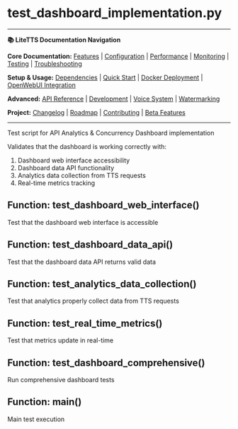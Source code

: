 # test_dashboard_implementation.py

---
**📚 LiteTTS Documentation Navigation**

**Core Documentation:** [Features](../../../../../../FEATURES.md) | [Configuration](../../../../../../CONFIGURATION.md) | [Performance](../../../../../../PERFORMANCE.md) | [Monitoring](../../../../../../MONITORING.md) | [Testing](../../../../../../TESTING.md) | [Troubleshooting](../../../../../../TROUBLESHOOTING.md)

**Setup & Usage:** [Dependencies](../../../../../../DEPENDENCIES.md) | [Quick Start](../../../../../../usage/QUICK_START_COMMANDS.md) | [Docker Deployment](../../../../../../usage/DOCKER-DEPLOYMENT.md) | [OpenWebUI Integration](../../../../../../usage/OPENWEBUI-INTEGRATION.md)

**Advanced:** [API Reference](../../../../../API_REFERENCE.md) | [Development](../../../../../../development/README.md) | [Voice System](../../../../../../voices/README.md) | [Watermarking](../../../../../../WATERMARKING.md)

**Project:** [Changelog](../../../../../../CHANGELOG.md) | [Roadmap](../../../../../../ROADMAP.md) | [Contributing](../../../../../../CONTRIBUTIONS.md) | [Beta Features](../../../../../../BETA_FEATURES.md)

---


Test script for API Analytics & Concurrency Dashboard implementation

Validates that the dashboard is working correctly with:
1. Dashboard web interface accessibility
2. Dashboard data API functionality
3. Analytics data collection from TTS requests
4. Real-time metrics tracking


## Function: test_dashboard_web_interface()

Test that the dashboard web interface is accessible

## Function: test_dashboard_data_api()

Test that the dashboard data API returns valid data

## Function: test_analytics_data_collection()

Test that analytics properly collect data from TTS requests

## Function: test_real_time_metrics()

Test that metrics update in real-time

## Function: test_dashboard_comprehensive()

Run comprehensive dashboard tests

## Function: main()

Main test execution

